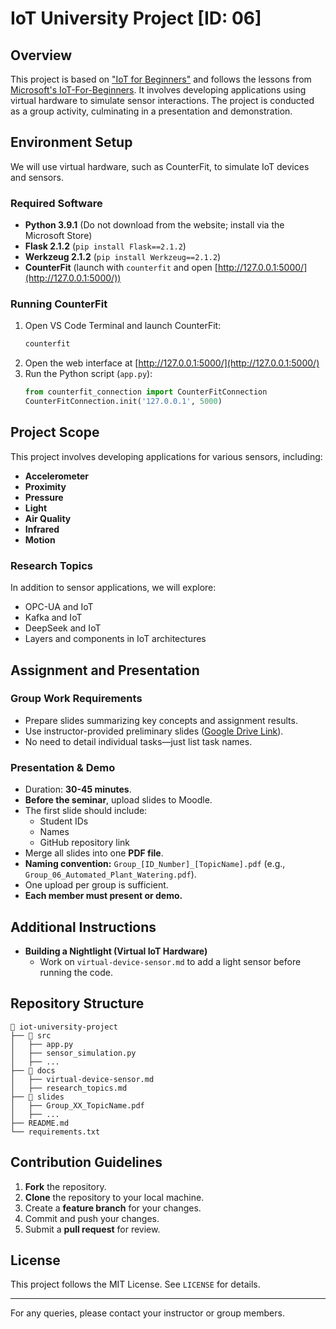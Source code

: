# IoT University Project [ID: 06]

## Overview
This project is based on ["IoT for Beginners"](https://aka.ms/iot-beginners) and follows the lessons from [Microsoft's IoT-For-Beginners](https://github.com/microsoft/IoT-For-Beginners/tree/main/2-farm/lessons/3-automated-plant-watering). It involves developing applications using virtual hardware to simulate sensor interactions. The project is conducted as a group activity, culminating in a presentation and demonstration.

## Environment Setup
We will use virtual hardware, such as CounterFit, to simulate IoT devices and sensors.

### Required Software
- **Python 3.9.1** (Do not download from the website; install via the Microsoft Store)
- **Flask 2.1.2** (`pip install Flask==2.1.2`)
- **Werkzeug 2.1.2** (`pip install Werkzeug==2.1.2`)
- **CounterFit** (launch with `counterfit` and open [http://127.0.0.1:5000/](http://127.0.0.1:5000/))

### Running CounterFit
1. Open VS Code Terminal and launch CounterFit:
   ```sh
   counterfit
   ```
2. Open the web interface at [http://127.0.0.1:5000/](http://127.0.0.1:5000/)
3. Run the Python script (`app.py`):
   ```python
   from counterfit_connection import CounterFitConnection
   CounterFitConnection.init('127.0.0.1', 5000)
   ```

## Project Scope
This project involves developing applications for various sensors, including:
- **Accelerometer**
- **Proximity**
- **Pressure**
- **Light**
- **Air Quality**
- **Infrared**
- **Motion**

### Research Topics
In addition to sensor applications, we will explore:
- OPC-UA and IoT
- Kafka and IoT
- DeepSeek and IoT
- Layers and components in IoT architectures

## Assignment and Presentation
### Group Work Requirements
- Prepare slides summarizing key concepts and assignment results.
- Use instructor-provided preliminary slides ([Google Drive Link](https://drive.google.com/drive/folders/1INXCNAvpfRYMtcLCYrTFmM9IJpNdlFGv?usp=drive_link)).
- No need to detail individual tasks—just list task names.

### Presentation & Demo
- Duration: **30-45 minutes**.
- **Before the seminar**, upload slides to Moodle.
- The first slide should include:
  - Student IDs
  - Names
  - GitHub repository link
- Merge all slides into one **PDF file**.
- **Naming convention:** `Group_[ID_Number]_[TopicName].pdf` (e.g., `Group_06_Automated_Plant_Watering.pdf`).
- One upload per group is sufficient.
- **Each member must present or demo.**

## Additional Instructions
- **Building a Nightlight (Virtual IoT Hardware)**
  - Work on `virtual-device-sensor.md` to add a light sensor before running the code.

## Repository Structure
```
📂 iot-university-project
├── 📂 src
│   ├── app.py
│   ├── sensor_simulation.py
│   ├── ...
├── 📂 docs
│   ├── virtual-device-sensor.md
│   ├── research_topics.md
├── 📂 slides
│   ├── Group_XX_TopicName.pdf
│   ├── ...
├── README.md
└── requirements.txt
```
## Contribution Guidelines
1. **Fork** the repository.
2. **Clone** the repository to your local machine.
3. Create a **feature branch** for your changes.
4. Commit and push your changes.
5. Submit a **pull request** for review.

## License
This project follows the MIT License. See `LICENSE` for details.

---
For any queries, please contact your instructor or group members.
